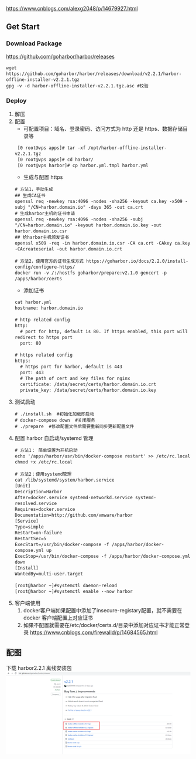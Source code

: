 https://www.cnblogs.com/alexg2048/p/14679927.html
## Get Start
### Download Package
https://github.com/goharbor/harbor/releases
```
wget https://github.com/goharbor/harbor/releases/download/v2.2.1/harbor-offline-installer-v2.2.1.tgz
gpg -v -d harbor-offline-installer-v2.2.1.tgz.asc #校验
```

### Deploy
1. 解压
2. 配置
   - 可配置项目：域名、登录密码、访问方式为 http 还是 https、数据存储目录等
   ```
    [0 root@vps apps]# tar -xf /opt/harbor-offline-installer-v2.2.1.tgz
    [0 root@vps apps]# cd harbor/
    [0 root@vps harbor]# cp harbor.yml.tmpl harbor.yml
   ```
   - 生成与配置 https
   ```
   # 方法1，手动生成
   ## 生成CA证书
   openssl req -newkey rsa:4096 -nodes -sha256 -keyout ca.key -x509 -subj "/CN=harbor.domain.io" -days 365 -out ca.crt
   # 生成harbor主机的证书申请
   openssl req -newkey rsa:4096 -nodes -sha256 -subj "/CN=harbor.domain.io" -keyout harbor.domain.io.key -out harbor.domain.io.csr
   ## 给harbor主机颁发证书
   openssl x509 -req -in harbor.domain.io.csr -CA ca.crt -CAkey ca.key -CAcreateserial -out harbor.domain.io.crt

   # 方法2，使用官方的证书生成方式 https://goharbor.io/docs/2.2.0/install-config/configure-https/
   docker run -v /:/hostfs goharbor/prepare:v2.1.0 gencert -p /apps/harbor/certs
   ```
   - 添加证书
   ```
   cat harbor.yml
   hostname: harbor.domain.io

   # http related config
   http:
     # port for http, default is 80. If https enabled, this port will redirect to https port
     port: 80

   # https related config
   https:
     # https port for harbor, default is 443
     port: 443
     # The path of cert and key files for nginx
     certificate: /data/secret/certs/harbor.domain.io.crt
     private_key: /data/secret/certs/harbor.domain.io.key
   ```
3. 测试启动
   ```
   # ./install.sh  #初始化加载即启动
   # docker-compose down  #关闭服务
   # ./prepare  #修改配置文件后需要重新同步更新配置文件
   ```
4. 配置 harbor 自启动/systemd 管理
   ```
   # 方法1： 简单设置为开机启动
   echo '/apps/harbor/usr/bin/docker-compose restart' >> /etc/rc.local
   chmod +x /etc/rc.local

   # 方法2：使用systemd管理
   cat /lib/systemd/system/harbor.service
   [Unit]
   Description=Harbor
   After=docker.service systemd-networkd.service systemd-resolved.service
   Requires=docker.service
   Documentation=http://github.com/vmware/harbor
   [Service]
   Type=simple
   Restart=on-failure
   RestartSec=5
   ExecStart=/usr/bin/docker-compose -f /apps/harbor/docker-compose.yml up
   ExecStop=/usr/bin/docker-compose -f /apps/harbor/docker-compose.yml down
   [Install]
   WantedBy=multi-user.target

   [root@harbor ~]#systemctl daemon-reload
   [root@harbor ~]#systemctl enable --now harbor
   ```
5. 客户端使用
   1. docker客户端如果配置中添加了insecure-registary配置，就不需要在docker 客户端配置上对应证书
   2. 如果不配置就需要在/etc/docker/certs.d/目录中添加对应证书才能正常登录
https://www.cnblogs.com/firewalld/p/14684565.html

## 配图
下载 harbor2.2.1 离线安装包
![HarborGetStart.png](../../image/制品管制/Harbor/HarborGetStart.png)
